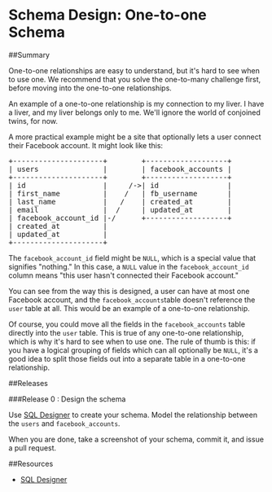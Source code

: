 # Schema Design: One-to-one Schema 

##Summary 

 One-to-one relationships are easy to understand, but it's hard to see when to use one.  We recommend that you solve the one-to-many challenge first, before moving into
the one-to-one relationships.

An example of a one-to-one relationship is my connection to my liver.  I have a liver, and my liver belongs only to me.  We'll ignore the world of conjoined twins, for now.

A more practical example might be a site that optionally lets a user connect their Facebook account.  It might look like this:

<pre>
+---------------------+        +-------------------+
| users               |        | facebook_accounts |
+---------------------+        +-------------------+
| id                  |     /-&gt;| id                |
| first_name          |    /   | fb_username       |
| last_name           |   /    | created_at        |
| email               |  /     | updated_at        |
| facebook_account_id |-/      +-------------------+
| created_at          |
| updated_at          |
+---------------------+
</pre>

The <code>facebook&#95;account&#95;id</code> field might be <code>NULL</code>, which is a special value that signifies "nothing."  In this case, a <code>NULL</code> value in the <code>facebook&#95;account&#95;id</code> column means "this user hasn't connected their Facebook account."

You can see from the way this is designed, a user can have at most one Facebook account, and the <code>facebook&#95;accounts</code>table doesn't reference the <code>user</code> table at all.  This would be an example of a one-to-one relationship.

Of course, you could move all the fields in the <code>facebook&#95;accounts</code> table directly into the <code>user</code> table.
This is true of any one-to-one relationship, which is why it's hard to see when to use one.
The rule of thumb is this: if you have a logical grouping of fields which can all optionally be <code>NULL</code>,
it's a good idea to split those fields out into a separate table in a one-to-one relationship.


##Releases

###Release 0 : Design the schema

Use [SQL Designer](https://socrates.devbootcamp.com/sql.html) to create your schema.  Model the relationship between the <code>users</code> and <code>facebook&#95;accounts</code>.

When you are done, take a screenshot of your schema, commit it, and issue a pull request.

##Resources

* [SQL Designer](https://socrates.devbootcamp.com/sql.html)
